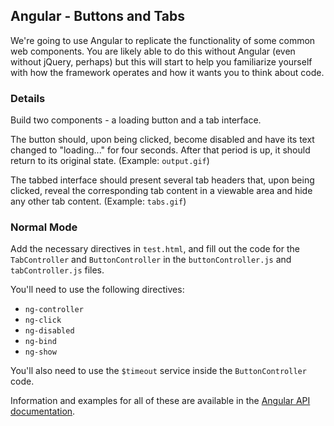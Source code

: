## Angular - Buttons and Tabs

We're going to use Angular to replicate the functionality of some common web components. You are likely able to do this without Angular (even without jQuery, perhaps) but this will start to help you familiarize yourself with how the framework operates and how it wants you to think about code.

### Details

Build two components - a loading button and a tab interface.

The button should, upon being clicked, become disabled and have its text changed to "loading..." for four seconds. After that period is up, it should return to its original state. (Example: `output.gif`)

The tabbed interface should present several tab headers that, upon being clicked, reveal the corresponding tab content in a viewable area and hide any other tab content. (Example: `tabs.gif`)

### Normal Mode

Add the necessary directives in `test.html`, and fill out the code for the `TabController` and `ButtonController` in the `buttonController.js` and `tabController.js` files.

You'll need to use the following directives:

* `ng-controller`
* `ng-click`
* `ng-disabled`
* `ng-bind`
* `ng-show`

You'll also need to use the `$timeout` service inside the `ButtonController` code.

Information and examples for all of these are available in the [Angular API documentation](https://docs.angularjs.org/api).
